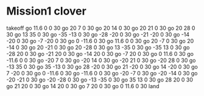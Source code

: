 # Mission1 clover
takeoff
go 11.6 0 0 30
go 20 7 0 30
go 20 14 0 30
go 20 21 0 30
go 20 28 0 30
go 13 35 0 30
go -35 -13 0 30
go -28 -20 0 30
go -21 -20 0 30
go -14 -20 0 30
go -7 -20 0 30
go 0 -11.6 0 30
go 11.6 0 0 30
go 20 -7 0 30
go 20 -14 0 30
go 20 -21 0 30
go 20 -28 0 30
go 13 -35 0 30
go -35 13 0 30
go -28 20 0 30
go -21 20 0 30
go -14 20 0 30
go -7 20 0 30
go 0 11.6 0 30
go -11.6 0 0 30
go -20 7 0 30
go -20 14 0 30
go -20 21 0 30
go -20 28 0 30
go -13 35 0 30
go 35 -13 0 30
go 28 -20 0 30
go 21 -20 0 30
go 14 -20 0 30
go 7 -20 0 30
go 0 -11.6 0 30
go -11.6 0 0 30
go -20 -7 0 30
go -20 -14 0 30
go -20 -21 0 30
go -20 -28 0 30
go -13 -35 0 30
go 35 13 0 30
go 28 20 0 30
go 21 20 0 30
go 14 20 0 30
go 7 20 0 30
go 0 11.6 0 30
land

